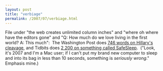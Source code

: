 ```yaml
---
layout: post
title: "verbiage"
permalink: /2007/07/verbiage.html
---
```


<p>File under &quot;the web creates unlimited column inches&quot; and &quot;where oh where have the editors gone&quot; and &quot;Q: How much do we love living in the first world? A: This much&quot;:&nbsp; The Washington Post does <a href="http://www.buzzfeed.com/buzz/Cleavage_for_President">746 words on Hillary's cleavage</a>, and Tidbits does <a href="http://db.tidbits.com/article/9090">2,200 on something called SafeSleep</a>.&nbsp; (&quot;Look, it's 2007 and I'm a Mac user; if I can't put my brand new
computer to sleep and into its bag in less than 10 seconds, something
is <em>seriously wrong</em>.&quot; Emphasis mine.)</p>


